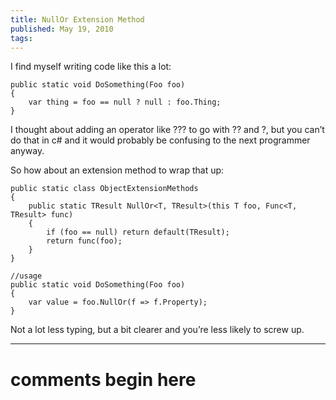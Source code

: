 ```yaml
---
title: NullOr Extension Method
published: May 19, 2010
tags: 
---
```


I find myself writing code like this a lot:

    public static void DoSomething(Foo foo)
    {
        var thing = foo == null ? null : foo.Thing;
    }

I thought about adding an operator like ??? to go with ?? and ?, but you can’t do that in c# and it would probably be confusing to the next programmer anyway.

So how about an extension method to wrap that up:

    public static class ObjectExtensionMethods
    {
        public static TResult NullOr<T, TResult>(this T foo, Func<T, TResult> func)
        {
            if (foo == null) return default(TResult);
            return func(foo);
        }
    }

    //usage
    public static void DoSomething(Foo foo)
    {
        var value = foo.NullOr(f => f.Property);
    }

Not a lot less typing, but a bit clearer and you’re less likely to screw up.

---
# comments begin here

